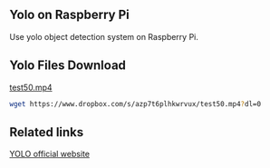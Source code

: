 Yolo on Raspberry Pi
--------------------
Use yolo object detection system on Raspberry Pi.

Yolo Files Download
-------------------
[test50.mp4](https://www.dropbox.com/s/azp7t6plhkwrvux/test50.mp4?dl=0)
```bash
wget https://www.dropbox.com/s/azp7t6plhkwrvux/test50.mp4?dl=0
```

Related links
-------------

[YOLO official website](https://pjreddie.com/darknet/yolo/)

